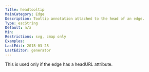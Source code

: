 ```yaml
---
Title: headtooltip
MainCategory: Edge
Description: Tooltip annotation attached to the head of an edge.
Type: escString
Default: n/a
Min: 
Restrictions: svg, cmap only
Examples: 
LastEdit: 2018-03-28
LastEditor: generator
---
```


This is used only if the edge has a headURL attribute.
